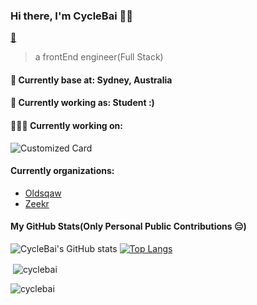### Hi there, I'm CycleBai 👨‍💻

[📧](unbounded.sydney@gmail.com)

> a frontEnd engineer(Full Stack)

#### 📍 Currently base at: Sydney, Australia

#### 💼 Currently working as: Student :)

#### 👨🏻‍💻 Currently working on:

![Customized Card](https://github-readme-stats.vercel.app/api/pin?username=CycleBai&repo=OldsquawWeb&title_color=fff&icon_color=f9f9f9&text_color=9f9f9f&bg_color=151515)

#### Currently organizations:

- [Oldsqaw](https://github.com/Oldsquaw)
- [Zeekr](https://github.com/Zeekr-Dev-Team)

#### My GitHub Stats(Only Personal Public Contributions 😑)

![CycleBai's GitHub stats](https://github-readme-stats.vercel.app/api?username=CycleBai&bg_color=30,e96443,904e95&title_color=fff&text_color=fff&include_all_commits=true&show_icons=true)
[![Top Langs](https://github-readme-stats.vercel.app/api/top-langs/?username=CycleBai)](https://github.com/anuraghazra/github-readme-stats)


<p>&nbsp;<img align="center" src="https://github-readme-stats.vercel.app/api?username=cyclebai&show_icons=true&locale=en" alt="cyclebai" /></p>

<p><img align="center" src="https://github-readme-streak-stats.herokuapp.com/?user=cyclebai&" alt="cyclebai" /></p>
